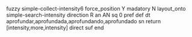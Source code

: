 fuzzy simple-collect-intensity6
   force_position Y
   madatory N
   layout_onto simple-search-intensity
   direction R
   an AN
   sq 0
   pref 
   def 
    dt aprofundar,aprofundada,aprofundando,aprofundado
    sn 
    return [intensity,more,intensity]
    direct 
   suf 
end
